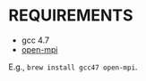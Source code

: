 # REQUIREMENTS

* gcc 4.7
* [open-mpi](http://www.open-mpi.org/)

E.g., `brew install gcc47 open-mpi`.
